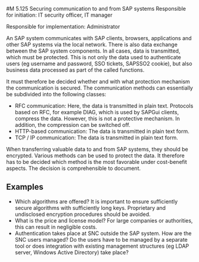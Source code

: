 #M 5.125 Securing communication to and from SAP systems
Responsible for initiation: IT security officer, IT manager

Responsible for implementation: Administrator

An SAP system communicates with SAP clients, browsers, applications and other SAP systems via the local network. There is also data exchange between the SAP system components. In all cases, data is transmitted, which must be protected. This is not only the data used to authenticate users (eg username and password, SSO tickets, SAPSSO2 cookie), but also business data processed as part of the called functions.

It must therefore be decided whether and with what protection mechanism the communication is secured. The communication methods can essentially be subdivided into the following classes:

* RFC communication: Here, the data is transmitted in plain text. Protocols based on RFC, for example DIAG, which is used by SAPGui clients, compress the data. However, this is not a protective mechanism. In addition, the compression can be switched off.
* HTTP-based communication: The data is transmitted in plain text form.
* TCP / IP communication: The data is transmitted in plain text form.


When transferring valuable data to and from SAP systems, they should be encrypted. Various methods can be used to protect the data. It therefore has to be decided which method is the most favorable under cost-benefit aspects. The decision is comprehensible to document.



## Examples 
* Which algorithms are offered? It is important to ensure sufficiently secure algorithms with sufficiently long keys. Proprietary and undisclosed encryption procedures should be avoided.
* What is the price and license model? For large companies or authorities, this can result in negligible costs.
* Authentication takes place at SNC outside the SAP system. How are the SNC users managed? Do the users have to be managed by a separate tool or does integration with existing management structures (eg LDAP server, Windows Active Directory) take place?




